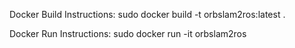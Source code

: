 Docker Build Instructions: sudo docker build -t orbslam2ros:latest .

Docker Run Instructions: sudo docker run -it orbslam2ros

